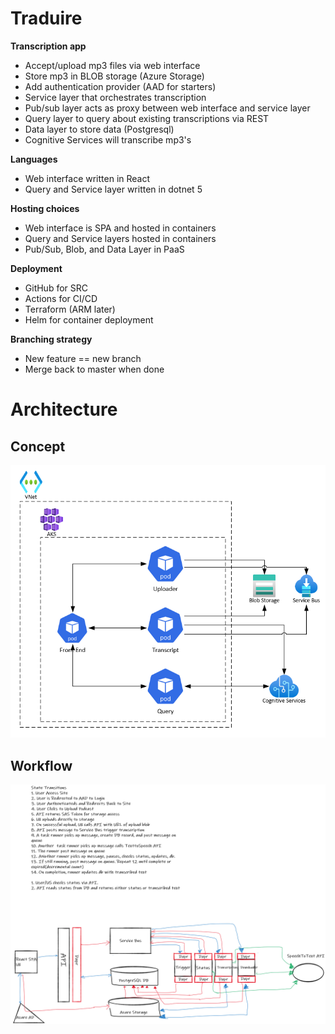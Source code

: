 # Traduire

**Transcription app**
- Accept/upload mp3 files via web interface
- Store mp3 in BLOB storage (Azure Storage)
- Add authentication provider (AAD for starters)
- Service layer that orchestrates transcription
- Pub/sub layer acts as proxy between web interface and service layer
- Query layer to query about existing transcriptions via REST
- Data layer to store data (Postgresql)
- Cognitive Services will transcribe mp3's

**Languages**
- Web interface written in React
- Query and Service layer written in dotnet 5

**Hosting choices**
- Web interface is SPA and hosted in containers
- Query and Service layers hosted in containers
- Pub/Sub, Blob, and Data Layer in PaaS

**Deployment**
- GitHub for SRC
- Actions for CI/CD
- Terraform (ARM later)
- Helm for container deployment

**Branching strategy**
- New feature == new branch
- Merge back to master when done

# Architecture
## Concept 
![Architecture](./assets/high_level_overview.png)

## Workflow
![Flow](./assets/flow_diagram.png)
